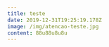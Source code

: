 ```yaml
---
title: teste
date: 2019-12-31T19:25:19.178Z
image: /img/atencao-teste.jpg
content: 88u88u8u8u
---
```


